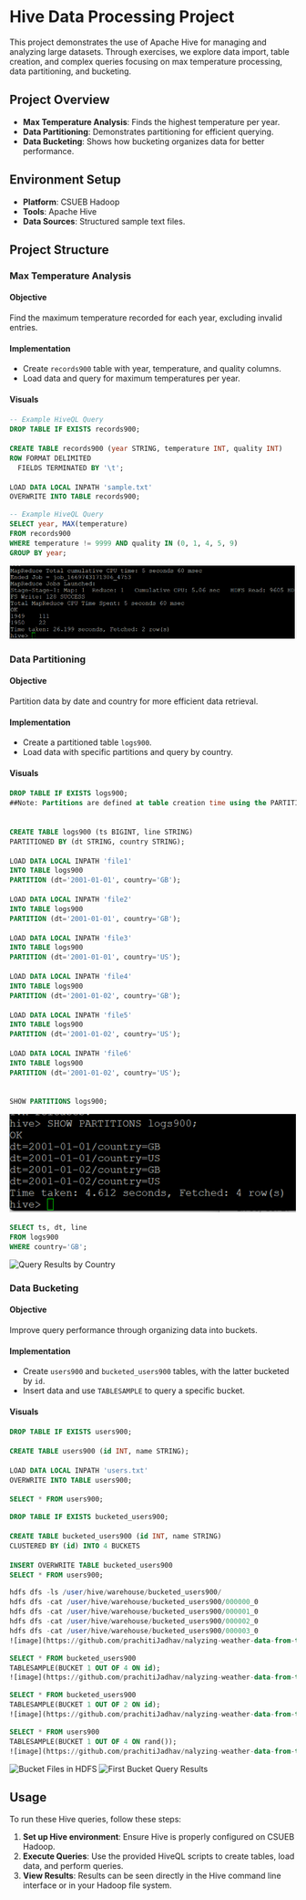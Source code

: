 # Hive Data Processing Project

This project demonstrates the use of Apache Hive for managing and analyzing large datasets. Through exercises, we explore data import, table creation, and complex queries focusing on max temperature processing, data partitioning, and bucketing.

## Project Overview

- **Max Temperature Analysis**: Finds the highest temperature per year.
- **Data Partitioning**: Demonstrates partitioning for efficient querying.
- **Data Bucketing**: Shows how bucketing organizes data for better performance.

## Environment Setup

- **Platform**: CSUEB Hadoop
- **Tools**: Apache Hive
- **Data Sources**: Structured sample text files.

## Project Structure

### Max Temperature Analysis

#### Objective
Find the maximum temperature recorded for each year, excluding invalid entries.

#### Implementation
- Create `records900` table with year, temperature, and quality columns.
- Load data and query for maximum temperatures per year.

#### Visuals
```sql
-- Example HiveQL Query
DROP TABLE IF EXISTS records900;

CREATE TABLE records900 (year STRING, temperature INT, quality INT)
ROW FORMAT DELIMITED
  FIELDS TERMINATED BY '\t';

LOAD DATA LOCAL INPATH 'sample.txt'
OVERWRITE INTO TABLE records900;
```
```sql
-- Example HiveQL Query
SELECT year, MAX(temperature)
FROM records900
WHERE temperature != 9999 AND quality IN (0, 1, 4, 5, 9)
GROUP BY year;
```
![Max Temperature Query Results](Picture1.png)

### Data Partitioning

#### Objective
Partition data by date and country for more efficient data retrieval.

#### Implementation
- Create a partitioned table `logs900`.
- Load data with specific partitions and query by country.

#### Visuals
```sql
DROP TABLE IF EXISTS logs900;
##Note: Partitions are defined at table creation time using the PARTITIONED ##BYclause,[112]which takes a list of column definitions. 


CREATE TABLE logs900 (ts BIGINT, line STRING)
PARTITIONED BY (dt STRING, country STRING);

LOAD DATA LOCAL INPATH 'file1'
INTO TABLE logs900
PARTITION (dt='2001-01-01', country='GB');

LOAD DATA LOCAL INPATH 'file2'
INTO TABLE logs900
PARTITION (dt='2001-01-01', country='GB');

LOAD DATA LOCAL INPATH 'file3'
INTO TABLE logs900
PARTITION (dt='2001-01-01', country='US');

LOAD DATA LOCAL INPATH 'file4'
INTO TABLE logs900
PARTITION (dt='2001-01-02', country='GB');

LOAD DATA LOCAL INPATH 'file5'
INTO TABLE logs900
PARTITION (dt='2001-01-02', country='US');

LOAD DATA LOCAL INPATH 'file6'
INTO TABLE logs900
PARTITION (dt='2001-01-02', country='US');


SHOW PARTITIONS logs900;
```
![Data Partition Structure](Picture2.png)
```sql
SELECT ts, dt, line
FROM logs900
WHERE country='GB';
```



![Query Results by Country](path/to/query_results.png)

### Data Bucketing

#### Objective
Improve query performance through organizing data into buckets.

#### Implementation
- Create `users900` and `bucketed_users900` tables, with the latter bucketed by `id`.
- Insert data and use `TABLESAMPLE` to query a specific bucket.

#### Visuals
```sql
DROP TABLE IF EXISTS users900;

CREATE TABLE users900 (id INT, name STRING);

LOAD DATA LOCAL INPATH 'users.txt'
OVERWRITE INTO TABLE users900;

SELECT * FROM users900;
```
```sql
DROP TABLE IF EXISTS bucketed_users900;

CREATE TABLE bucketed_users900 (id INT, name STRING)
CLUSTERED BY (id) INTO 4 BUCKETS

INSERT OVERWRITE TABLE bucketed_users900
SELECT * FROM users900;
```
```sql
hdfs dfs -ls /user/hive/warehouse/bucketed_users900/
hdfs dfs -cat /user/hive/warehouse/bucketed_users900/000000_0
hdfs dfs -cat /user/hive/warehouse/bucketed_users900/000001_0
hdfs dfs -cat /user/hive/warehouse/bucketed_users900/000002_0
hdfs dfs -cat /user/hive/warehouse/bucketed_users900/000003_0
![image](https://github.com/prachitiJadhav/nalyzing-weather-data-from-the-National-Climatic-Data-Center-NCDC-records-using-Hadoop/assets/56185226/e772ee70-baaa-453d-b474-70b8f7373848)
```
```sql
SELECT * FROM bucketed_users900
TABLESAMPLE(BUCKET 1 OUT OF 4 ON id);
![image](https://github.com/prachitiJadhav/nalyzing-weather-data-from-the-National-Climatic-Data-Center-NCDC-records-using-Hadoop/assets/56185226/2b4f7ce3-e808-4e20-90c5-d829e0cfcbec)
```
```sql
SELECT * FROM bucketed_users900
TABLESAMPLE(BUCKET 1 OUT OF 2 ON id);
![image](https://github.com/prachitiJadhav/nalyzing-weather-data-from-the-National-Climatic-Data-Center-NCDC-records-using-Hadoop/assets/56185226/42dc7529-7228-4fa5-aae3-dd455c356007)
```
```sql
SELECT * FROM users900
TABLESAMPLE(BUCKET 1 OUT OF 4 ON rand());
![image](https://github.com/prachitiJadhav/nalyzing-weather-data-from-the-National-Climatic-Data-Center-NCDC-records-using-Hadoop/assets/56185226/20b96af4-f21b-4543-8fbe-5849ed5a0b47)
```
![Bucket Files in HDFS](path/to/bucket_files.png)
![First Bucket Query Results](path/to/first_bucket_query.png)

## Usage

To run these Hive queries, follow these steps:

1. **Set up Hive environment**: Ensure Hive is properly configured on CSUEB Hadoop.
2. **Execute Queries**: Use the provided HiveQL scripts to create tables, load data, and perform queries.
3. **View Results**: Results can be seen directly in the Hive command line interface or in your Hadoop file system.


